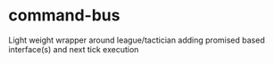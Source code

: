 # command-bus
Light weight wrapper around league/tactician adding promised based interface(s) and next tick execution
